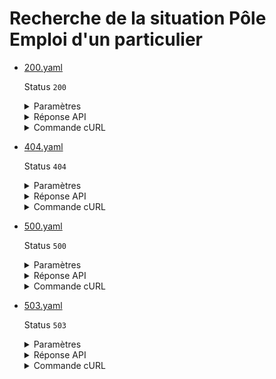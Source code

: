 # Recherche de la situation Pôle Emploi d'un particulier
* [200.yaml](200.yaml)

  Status `200`

  <details><summary>Paramètres</summary>
  <p>

  ```json
  {
    "identifiant": "default"
  }
  ```

  </p>
  </details>

  <details><summary>Réponse API</summary>
  <p>

  ```json
  {
    "identifiant": "default",
    "civilite": "M.",
    "nom": "DUPONT",
    "nomUsage": null,
    "prenom": "JEAN",
    "sexe": "Masculin",
    "codeCertificationCNAV": "VC",
    "libelleCategorieInscription": "PERSONNE SANS EMPLOI DISPONIBLE DUREE INDETERMINEE PLEIN TPS",
    "email": "jean.dupont@france.fr",
    "telephone": "0636656565",
    "telephone2": null,
    "adresse": {
      "INSEECommune": "75107",
      "codePostal": "75007",
      "ligneComplementAdresse": null,
      "ligneComplementDestinataire": "APPARTEMENT 42",
      "ligneComplementDistribution": null,
      "ligneNom": "DUPONT",
      "ligneVoie": "42 RUE DE LA PAIX",
      "localite": "75001 PARIS"
    },
    "dateNaissance": "1990-01-01",
    "dateInscription": "2020-01-01",
    "dateCessationInscription": null,
    "codeCategorieInscription": 1
  }
  ```

  </p>
  </details>

  <details><summary>Commande cURL</summary>
  <p>

  ```bash
  curl -H "X-Api-Key: $token" \
    -G -d 'identifiant=default' \
    --url "https://staging.particulier.api.gouv.fr/api/v2/situations-pole-emploi"
  ```

  </p>
  </details>
* [404.yaml](404.yaml)

  Status `404`

  <details><summary>Paramètres</summary>
  <p>

  ```json
  {
    "identifiant": "not_found"
  }
  ```

  </p>
  </details>

  <details><summary>Réponse API</summary>
  <p>

  ```json
  {
    "error": "not_found",
    "reason": "Situation not found",
    "message": "Aucune situation Pôle Emploi n'a pu être trouvée avec les critères de recherche fournis"
  }
  ```

  </p>
  </details>

  <details><summary>Commande cURL</summary>
  <p>

  ```bash
  curl -H "X-Api-Key: $token" \
    -G -d 'identifiant=not_found' \
    --url "https://staging.particulier.api.gouv.fr/api/v2/situations-pole-emploi"
  ```

  </p>
  </details>
* [500.yaml](500.yaml)

  Status `500`

  <details><summary>Paramètres</summary>
  <p>

  ```json
  {
    "identifiant": "internal_error"
  }
  ```

  </p>
  </details>

  <details><summary>Réponse API</summary>
  <p>

  ```json
  {
    "error": "error",
    "reason": "Internal server error",
    "message": "Une erreur interne s'est produite, l'équipe a été prévenue."
  }
  ```

  </p>
  </details>

  <details><summary>Commande cURL</summary>
  <p>

  ```bash
  curl -H "X-Api-Key: $token" \
    -G -d 'identifiant=internal_error' \
    --url "https://staging.particulier.api.gouv.fr/api/v2/situations-pole-emploi"
  ```

  </p>
  </details>
* [503.yaml](503.yaml)

  Status `503`

  <details><summary>Paramètres</summary>
  <p>

  ```json
  {
    "identifiant": "timeout"
  }
  ```

  </p>
  </details>

  <details><summary>Réponse API</summary>
  <p>

  ```json
  {
    "error": "network_error",
    "reason": "timeout of 10000 ms exceeded",
    "message": "Une erreur est survenue lors de l'appel au fournisseur de donnée"
  }
  ```

  </p>
  </details>

  <details><summary>Commande cURL</summary>
  <p>

  ```bash
  curl -H "X-Api-Key: $token" \
    -G -d 'identifiant=timeout' \
    --url "https://staging.particulier.api.gouv.fr/api/v2/situations-pole-emploi"
  ```

  </p>
  </details>
